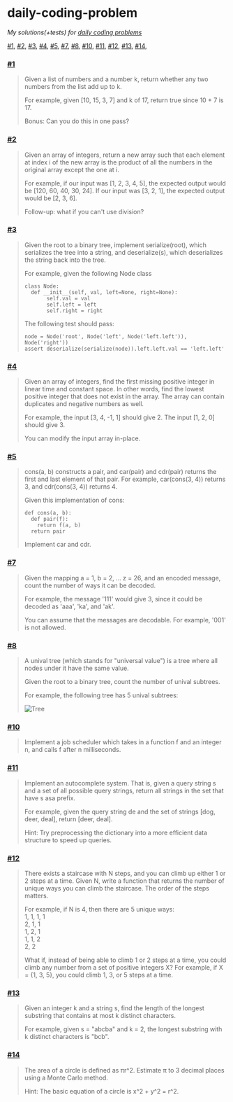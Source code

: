 # daily-coding-problem
*My solutions(+tests) for [daily coding problems](https://dailycodingproblem.com/)*

[#1](https://github.com/PticaGovorun/daily-coding-problem/blob/master/%231/index.js), 
[#2](https://github.com/PticaGovorun/daily-coding-problem/blob/master/%232/index.js), 
[#3](https://github.com/PticaGovorun/daily-coding-problem/blob/master/%233/index.js), 
[#4](https://github.com/PticaGovorun/daily-coding-problem/blob/master/%234/index.js), 
[#5](https://github.com/PticaGovorun/daily-coding-problem/blob/master/%235/index.js), 
[#7](https://github.com/PticaGovorun/daily-coding-problem/blob/master/%237/index.js), 
[#8](https://github.com/PticaGovorun/daily-coding-problem/blob/master/%238/index.js), 
[#10](https://github.com/PticaGovorun/daily-coding-problem/blob/master/%2310/index.js), 
[#11](https://github.com/PticaGovorun/daily-coding-problem/blob/master/%2311/index.js), 
[#12](https://github.com/PticaGovorun/daily-coding-problem/blob/master/%2312/index.js), 
[#13](https://github.com/PticaGovorun/daily-coding-problem/blob/master/%2313/index.js), 
[#14](https://github.com/PticaGovorun/daily-coding-problem/blob/master/%2314/index.js), 

### [#1](https://github.com/PticaGovorun/daily-coding-problem/blob/master/%231/index.js)
> Given a list of numbers and a number k, return whether any two numbers from the list add up to k.  
>
> For example, given [10, 15, 3, 7] and k of 17, return true since 10 + 7 is 17.  
>
> Bonus: Can you do this in one pass?

### [#2](https://github.com/PticaGovorun/daily-coding-problem/blob/master/%232/index.js)
> Given an array of integers, return a new array such that each element at index i of the new array is the product of all the numbers in the original array except the one at i.
> 
> For example, if our input was [1, 2, 3, 4, 5], the expected output would be [120, 60, 40, 30, 24]. If our input was [3, 2, 1], the expected output would be [2, 3, 6].
> 
>  Follow-up: what if you can't use division?

### [#3](https://github.com/PticaGovorun/daily-coding-problem/blob/master/%233/index.js)
> Given the root to a binary tree, implement serialize(root), which serializes the tree into a string, and deserialize(s), which deserializes the string back into the tree.  
>
> For example, given the following Node class  
> ```
> class Node:  
>   def __init__(self, val, left=None, right=None):  
>        self.val = val  
>        self.left = left  
>        self.right = right  
> ```
> The following test should pass:
> ```
> node = Node('root', Node('left', Node('left.left')), Node('right'))  
> assert deserialize(serialize(node)).left.left.val == 'left.left'
> ```

### [#4](https://github.com/PticaGovorun/daily-coding-problem/blob/master/%234/index.js)
> Given an array of integers, find the first missing positive integer in linear time and constant space. In other words, find the lowest positive integer that does not exist in the array. The array can contain duplicates and negative numbers as well.  
>
> For example, the input [3, 4, -1, 1] should give 2. The input [1, 2, 0] should give 3.  
>
> You can modify the input array in-place.  

### [#5](https://github.com/PticaGovorun/daily-coding-problem/blob/master/%235/index.js)
> cons(a, b) constructs a pair, and car(pair) and cdr(pair) returns the first and last element of that pair. For example, car(cons(3, 4)) returns 3, and cdr(cons(3, 4)) returns 4.  
>
> Given this implementation of cons:  
>```
> def cons(a, b):
>   def pair(f):
>     return f(a, b)
>   return pair
>```
> Implement car and cdr.

### [#7](https://github.com/PticaGovorun/daily-coding-problem/blob/master/%237/index.js)
> Given the mapping a = 1, b = 2, ... z = 26, and an encoded message, count the number of ways it can be decoded.
> 
> For example, the message '111' would give 3, since it could be decoded as 'aaa', 'ka', and 'ak'.
> 
> You can assume that the messages are decodable. For example, '001' is not allowed.

### [#8](https://github.com/PticaGovorun/daily-coding-problem/blob/master/%238/index.js)  
> A unival tree (which stands for "universal value") is a tree where all nodes under it have the same value.  
> 
> Given the root to a binary tree, count the number of unival subtrees.
> 
> For example, the following tree has 5 unival subtrees:
> 
> ![Tree](https://user-images.githubusercontent.com/8843033/57275634-1e15c480-706d-11e9-9fee-4b862da48bcf.png)

### [#10](https://github.com/PticaGovorun/daily-coding-problem/blob/master/%2310/index.js)  
> Implement a job scheduler which takes in a function f and an integer n, and calls f after n milliseconds.

### [#11](https://github.com/PticaGovorun/daily-coding-problem/blob/master/%2311/index.js)  
> Implement an autocomplete system. That is, given a query string s and a set of all possible query strings, return all strings in the set that have s asa prefix.  
> 
> For example, given the query string de and the set of strings [dog, deer, deal], return [deer, deal].  
> 
> Hint: Try preprocessing the dictionary into a more efficient data structure to speed up queries.

### [#12](https://github.com/PticaGovorun/daily-coding-problem/blob/master/%2312/index.js)  
> There exists a staircase with N steps, and you can climb up either 1 or 2 steps at a time. Given N, write a function that returns the number of unique ways you can climb the staircase. The order of the steps matters.
> 
> For example, if N is 4, then there are 5 unique ways:  
> 1, 1, 1, 1  
> 2, 1, 1  
> 1, 2, 1  
> 1, 1, 2  
> 2, 2  
>  
> What if, instead of being able to climb 1 or 2 steps at a time, you could climb any number from a set of positive integers X? For example, if X = {1, 3, 5}, you could climb 1, 3, or 5 steps at a time.

### [#13](https://github.com/PticaGovorun/daily-coding-problem/blob/master/%2313/index.js)  
> Given an integer k and a string s, find the length of the longest substring that contains at most k distinct characters.  
> 
> For example, given s = "abcba" and k = 2, the longest substring with k distinct characters is "bcb".

### [#14](https://github.com/PticaGovorun/daily-coding-problem/blob/master/%2314/index.js)  
> The area of a circle is defined as πr^2. Estimate π to 3 decimal places using a Monte Carlo method.
> 
> Hint: The basic equation of a circle is x^2 + y^2 = r^2.
